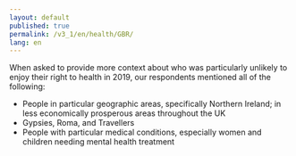 ```yaml
---
layout: default
published: true
permalink: /v3_1/en/health/GBR/
lang: en
---
```

When asked to provide more context about who was particularly unlikely to enjoy their right to health in 2019, our respondents mentioned all of the following:

-	People in particular geographic areas, specifically Northern Ireland; in less economically prosperous areas throughout the UK
-	Gypsies, Roma, and Travellers
-	People with particular medical conditions, especially women and children needing mental health treatment
